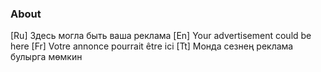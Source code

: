 ### About

[Ru] Здесь могла быть ваша реклама
[En] Your advertisement could be here
[Fr] Votre annonce pourrait être ici
[Tt] Монда сезнең реклама булырга мөмкин
